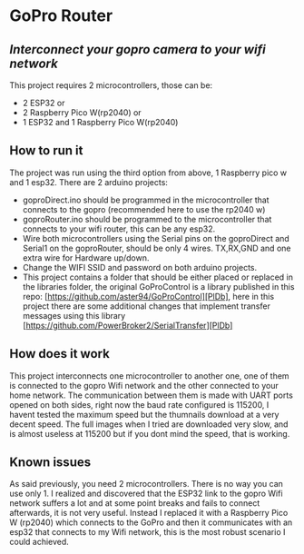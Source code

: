 # GoPro Router
## _Interconnect your gopro camera to your wifi network_

This project requires 2 microcontrollers, those can be:
- 2 ESP32 or 
- 2 Raspberry Pico W(rp2040) or
- 1 ESP32 and 1 Raspberry Pico W(rp2040) 

## How to run it
The project was run using the third option from above, 1 Raspberry pico w and 1 esp32. 
There are 2 arduino projects:
- goproDirect.ino should be programmed in the microcontroller that connects to the gopro (recommended here to use the rp2040 w)
- goproRouter.ino should be programmed to the microcontroller that connects to your wifi router, this can be any esp32.
- Wire both microcontrollers using the Serial pins on the goproDirect and Serial1 on the goproRouter, should be only 4 wires. TX,RX,GND and one extra wire for Hardware up/down.
- Change the WIFI SSID and password on both arduino projects.
- This project contains a folder that should be either placed or replaced in the libraries folder, the original GoProControl is a library published in this repo: [https://github.com/aster94/GoProControl][PlDb], here in this project there are some additional changes that implement transfer messages using this library [https://github.com/PowerBroker2/SerialTransfer][PlDb]

## How does it work
This project interconnects one microcontroller to another one, one of them is connected to the gopro Wifi network and the other connected to your home network.
The communication between them is made with UART ports opened on both sides, right now the baud rate configured is 115200, I havent tested the maximum speed but the thumnails download at a very decent speed. The full images when I tried are downloaded very slow, and is almost useless at 115200 but if you dont mind the speed, that is working.

## Known issues
As said previously, you need 2 microcontrollers. There is no way you can use only 1.
I realized and discovered that the ESP32 link to the gopro Wifi network suffers a lot and at some point breaks and fails to connect afterwards, it is not very useful. Instead I replaced it with a Raspberry Pico W (rp2040) which connects to the GoPro and then it communicates with an esp32 that connects to my Wifi network, this is the most robust scenario I could achieved.
